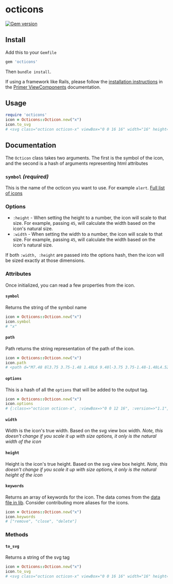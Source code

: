 # octicons 

[![Gem version](https://img.shields.io/gem/v/octicons.svg)](https://rubygems.org/gems/octicons)

## Install

Add this to your `Gemfile`

```rb
gem 'octicons'
```

Then `bundle install`.

If using a framework like Rails, please follow the [installation instructions](https://primer.style/view-components/#installation) in the [Primer ViewComponents](https://primer.style/view-components) documentation. 

## Usage

```rb
require 'octicons'
icon = Octicons::Octicon.new("x")
icon.to_svg
# <svg class="octicon octicon-x" viewBox="0 0 16 16" width="16" height="16" version="1.1" "aria-hidden"="true"><path d="M7.48 8l3.75 3.75-1.48 1.48L6 9.48l-3.75 3.75-1.48-1.48L4.52 8 .77 4.25l1.48-1.48L6 6.52l3.75-3.75 1.48 1.48z"></path></svg>
```

## Documentation

The `Octicon` class takes two arguments. The first is the symbol of the icon, and the second is a hash of arguments representing html attributes

### `symbol` _(required)_

This is the name of the octicon you want to use. For example `alert`. [Full list of icons](/)

### Options

* `:height` - When setting the height to a number, the icon will scale to that size. For example, passing `45`, will calculate the width based on the icon's natural size.
* `:width` - When setting the width to a number, the icon will scale to that size. For example, passing `45`, will calculate the width based on the icon's natural size.

If both `:width, :height` are passed into the options hash, then the icon will be sized exactly at those dimensions.

### Attributes

Once initialized, you can read a few properties from the icon.

#### `symbol`

Returns the string of the symbol name

```rb
icon = Octicons::Octicon.new("x")
icon.symbol
# "x"
```

#### `path`

Path returns the string representation of the path of the icon.

```rb
icon = Octicons::Octicon.new("x")
icon.path
# <path d="M7.48 8l3.75 3.75-1.48 1.48L6 9.48l-3.75 3.75-1.48-1.48L4.52 8 .77 4.25l1.48-1.48L6 6.52l3.75-3.75 1.48 1.48z"></path>
```

#### `options`

This is a hash of all the `options` that will be added to the output tag.

```rb
icon = Octicons::Octicon.new("x")
icon.options
# {:class=>"octicon octicon-x", :viewBox=>"0 0 12 16", :version=>"1.1", :width=>12, :height=>16, :"aria-hidden"=>"true"}
```

#### `width`

Width is the icon's true width. Based on the svg view box width. _Note, this doesn't change if you scale it up with size options, it only is the natural width of the icon_

#### `height`

Height is the icon's true height. Based on the svg view box height. _Note, this doesn't change if you scale it up with size options, it only is the natural height of the icon_

#### `keywords`

Returns an array of keywords for the icon. The data comes from the [data file in lib](../data.json). Consider contributing more aliases for the icons.

```rb
icon = Octicons::Octicon.new("x")
icon.keywords
# ["remove", "close", "delete"]
```

### Methods

#### `to_svg`

Returns a string of the svg tag

```rb
icon = Octicons::Octicon.new("x")
icon.to_svg
# <svg class="octicon octicon-x" viewBox="0 0 16 16" width="16" height="16" version="1.1" "aria-hidden"="true"><path d="M7.48 8l3.75 3.75-1.48 1.48L6 9.48l-3.75 3.75-1.48-1.48L4.52 8 .77 4.25l1.48-1.48L6 6.52l3.75-3.75 1.48 1.48z"></path></svg>
```
